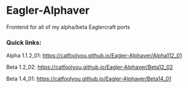# Eagler-Alphaver
Frontend for all of my alpha/beta Eaglercraft ports

### Quick links:

Alpha 1.1.2_01: https://catfoolyou.github.io/Eagler-Alphaver/Alpha112_01

Beta 1.2_02: https://catfoolyou.github.io/Eagler-Alphaver/Beta12_02

Beta 1.4_01: https://catfoolyou.github.io/Eagler-Alphaver/Beta14_01
